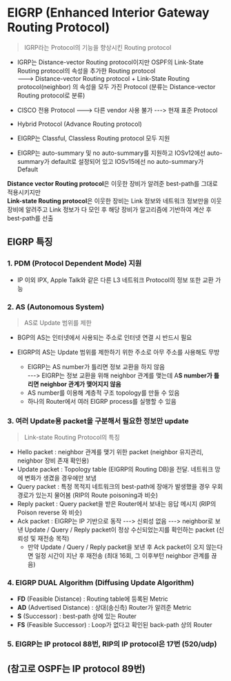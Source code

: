 EIGRP (Enhanced Interior Gateway Routing Protocol)
===

> IGRP라는 Protocol의 기능을 향상시킨 Routing protocol

- IGRP는 Distance-vector Routing protocol이지만 OSPF의 Link-State Routing protocol의 속성을 추가한 Routing protocol   
  ---> Distance-vector Routing protocol + Link-State Routing protocol(neighbor) 의 속성을 모두 가진 Protocol (분류는 Distance-vector Routing protocol로 분류)

- CISCO 전용 Protocol ---> 다른 vendor 사용 불가 ---> 현재 표준 Protocol
- Hybrid Protocol (Advance Routing protocol)
- EIGRP는 Classful, Classless Routing protocol 모두 지원
- EIGRP는 auto-summary 및 no auto-summary를 지원하고 IOSv12에선 auto-summary가 default로 설정되어 있고 IOSv15에선 no auto-summary가 Default

**Distance vector Routing protocol**은 이웃한 장비가 알려준 best-path를 그대로 적용시키지만   
**Link-state Routing protocol**은 이웃한 장비는 Link 정보와 네트워크 정보만을 이웃 장비에 알려주고 Link 정보가 다 모인 후 해당 장비가 알고리즘에 기반하여 계산 후 best-path를 선출


EIGRP 특징
---

### 1. PDM (Protocol Dependent Mode) 지원

- IP 이외 IPX, Apple Talk와 같은 다른 L3 네트워크 Protocol의 정보 또한 교환 가능

### 2. AS (Autonomous System)
> AS로 Update 범위를 제한

- BGP의 AS는 인터넷에서 사용되는 주소로 인터넷 연결 시 반드시 필요
  
- EIGRP의 AS는 Update 범위를 제한하기 위한 주소로 아무 주소를 사용해도 무방
  - EIGRP는 AS number가 틀리면 정보 교환을 하지 않음    
  ---> EIGRP는 정보 교환을 위해 neighbor 관계를 맺는데 A**S number가 틀리면 neighbor 관계가 맺어지지 않음**
  - AS number를 이용해 계층적 구조 topology를 만들 수 있음
  - 하나의 Router에서 여러 EIGRP process를 실행할 수 있음

### 3. 여러 Update용 packet을 구분해서 필요한 정보만 update
> Link-state Routing Protocol의 특징

- Hello packet : neighbor 관계를 맺기 위한 packet (neighbor 유지관리, neighbor 장비 존재 확인용)
- Update packet : Topology table (EIGRP의 Routing DB)을 전달. 네트워크 망에 변화가 생겼을 경우에만 보냄
- Query packet : 특정 목적지 네트워크의 best-path에 장애가 발생했을 경우 우회 경로가 있는지 물어봄 (RIP의 Route poisoning과 비슷)
- Reply packet : Query packet을 받은 Router에서 보내는 응답 메시지 (RIP의 Poison reverse 와 비슷)
- Ack packet : EIGRP는 IP 기반으로 동작 ---> 신뢰성 없음 ---> neighbor로 보낸 Update / Query / Reply packet이 정상 수신되었는지를 확인하는 packet (신뢰성 및 재전송 목적)
  - 만약 Update / Query / Reply packet을 보낸 후 Ack packet이 오지 않는다면 일정 시간이 지난 후 재전송 (최대 16회, 그 이후부턴 neighbor 관계를 끊음)


### 4. EIGRP DUAL Algorithm (Diffusing Update Algorithm)
- **FD** (Feasible Distance) : Routing table에 등록된 Metric
- **AD** (Advertised Distance) : 상대(송신측) Router가 알려준 Metric
- **S** (Successor) : best-path 상에 있는 Router
- **FS** (Feasible Successor) : Loop가 없다고 확인된 back-path 상의 Router


### 5. EIGRP는 IP protocol 88번, RIP의 IP protocol은 17번 (520/udp)   
(참고로 OSPF는 IP protocol 89번)
- 